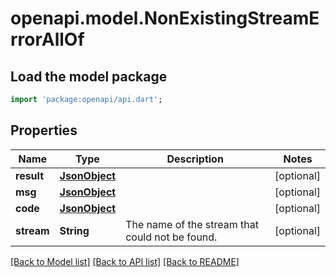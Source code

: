 # openapi.model.NonExistingStreamErrorAllOf

## Load the model package
```dart
import 'package:openapi/api.dart';
```

## Properties
Name | Type | Description | Notes
------------ | ------------- | ------------- | -------------
**result** | [**JsonObject**](.md) |  | [optional] 
**msg** | [**JsonObject**](.md) |  | [optional] 
**code** | [**JsonObject**](.md) |  | [optional] 
**stream** | **String** | The name of the stream that could not be found.  | [optional] 

[[Back to Model list]](../README.md#documentation-for-models) [[Back to API list]](../README.md#documentation-for-api-endpoints) [[Back to README]](../README.md)


